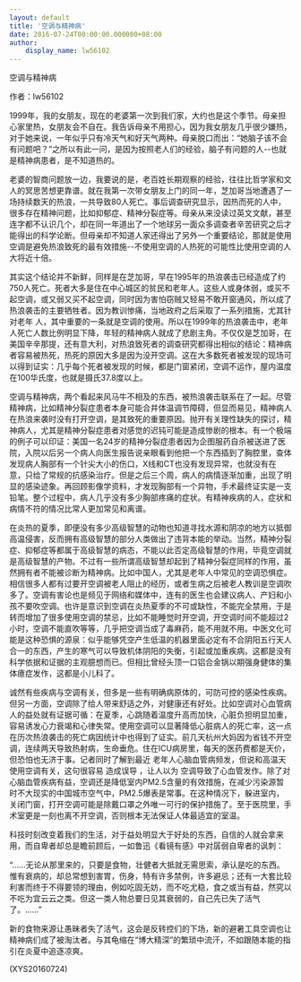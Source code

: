 ```yaml
---
layout: default
title: '空调与精神病'
date: 2016-07-24T00:00:00.000000+08:00
author:
    display_name: lw56102
---
```


空调与精神病

作者：lw56102

1999年，我的女朋友，现在的老婆第一次到我们家，大约也是这个季节。母亲担心家里热，女朋友会不自在。我告诉母亲不用担心，因为我女朋友几乎很少嫌热，对于她来说，一年似乎只有冷天气和好天气两种。母亲脱口而出：“她脑子该不会有问题吧？”之所以有此一问，是因为按照老人们的经验，脑子有问题的人--也就是精神病患者，是不知道热的。

老婆的智商问题放一边，我要说的是，老百姓长期观察的经验，往往比哲学家和文人的冥思苦想更靠谱。就在我第一次带女朋友上门的同一年，芝加哥当地遭遇了一场持续数天的热浪，一共导致80人死亡。事后调查研究显示，因热而死的人中，很多存在精神问题，比如抑郁症、精神分裂症等。母亲从来没读过英文文献，甚至连字都不认识几个，却在同一年道出了一个地球另一面众多调查者辛苦研究之后才能得出的科学论断。但母亲却不知道人家还得出了另外一个重要结论，那就是使用空调是避免热浪致死的最有效措施--不使用空调的人热死的可能性比使用空调的人大将近十倍。

其实这个结论并不新鲜，同样是在芝加哥，早在1995年的热浪袭击已经造成了约750人死亡。死者大多是住在中心城区的贫民和老年人。这些人或身体弱，或买不起空调，或又弱又买不起空调，同时因为害怕窃贼又轻易不敢开窗通风，所以成了热浪袭击的主要牺牲者。因为教训惨痛，当地政府之后采取了一系列措施，尤其针对老年 人，其中重要的一条就是空调的使用。所以在1999年的热浪袭击中，老年人死亡人数比例明显下降，年轻的精神病人就成了悲剧主角。不仅仅是芝加哥，在美国辛辛那提，还有意大利，对热浪致死者的调查研究都得出相似的结论：精神病者容易被热死，热死的原因大多是因为没开空调。这在大多数死者被发现的现场可以得到证实：几乎每个死者被发现的时候，都是门窗紧闭，空调不运作，屋内温度在100华氏度，也就是摄氏37.8度以上。

空调与精神病，两个看起来风马牛不相及的东西，被热浪袭击联系在了一起。尽管精神病，比如精神分裂症患者本身可能合并体温调节障碍，但显而易见，精神病人在热浪来袭时没有打开空调，是其致死的重要原因。抛开有关理性缺失的探讨，精神病人，尤其是精神分裂症患者对感觉的迟钝可能是造成惨剧的根本。有一个极端的例子可以印证：美国一名24岁的精神分裂症患者因为企图服药自杀被送进了医院，入院以后另一个病人向医生报告说亲眼看到他把一个东西插到了胸腔里，查体发现病人胸部有一个针尖大小的伤口，X线和CT也没有发现异常，也就没有在意，只给了常规的抗感染治疗。但是之后三个周，病人的病情逐渐加重，出现了明显的感染迹象。再回顾影像学资料，才发现胸部有一个异物，手术最终证实是一支铅笔。整个过程中，病人几乎没有多少胸部疼痛的症状。有精神疾病的人，症状和病情不符的情况比常人更加常见和离谱。

在炎热的夏季，即便没有多少高级智慧的动物也知道寻找水源和阴凉的地方以抵御高温侵害，反而拥有高级智慧的部分人类做出了违背本能的举动。当然，精神分裂症、抑郁症等都属于高级智慧的病态，不能以此否定高级智慧的作用，毕竟空调就是高级智慧的产物。不过有一些所谓高级智慧却起到了精神分裂症同样的作用，虽然拥有者不能被诊断为精神病。比如中国人，尤其是老年人中常见的空调恐惧症。相信很多人都有过要开空调被老人阻止的经历，或者生病之后被老人教训是空调吹多了。空调有害论也是频见于网络和媒体中，连有的医生也会建议病人、产妇和小孩不要吹空调。也许是意识到空调在炎热夏季的不可或缺性，不能完全禁用，于是转而增加了很多使用空调的禁忌，比如不能睡觉时开空调，开空调时间不能超过2小时，空调不能直吹等等，几乎把空调当成了毒麻药，能不用就不用。中医文化可能是这种恐惧的源泉：似乎能够凭空产生低温的机器里面必定有不合阴阳五行天人合一的东西，产生的寒气可以导致机体阴阳的失衡，引起或加重疾病。这都是没有科学依据和证据的主观臆想而已。但相比曾经头顶一口铝合金锅以期强身健体的集体癔症发作，这都是小儿科了。

诚然有些疾病与空调有关，但多是一些有明确病原体的，可防可控的感染性疾病。但另一方面，空调除了给人带来舒适之外，对健康还有好处。比如空调对心血管病人的益处就有证据可循：在夏季，心跳随着温度升高而加快，心脏负担明显加重，容易诱发心力衰竭和心律失常。使用空调可以显著降低心脏病人的死亡率，这一点在历次热浪袭击的死亡病因统计中也得到了证实。前几天杭州大妈因为省钱不开空调，连续两天导致热射病，生命垂危。住在ICU病房里，每天的医药费都是天价，但恐怕也无济于事。记者同时了解到最近 老年人心脑血管病频发，但说和高温天使用空调有关，这句很容易 造成误导 ，让人以为 空调导致了心血管发作。除了对心脑血管疾病有益，空调还是降低室内PM2.5含量的有效措施，在减少污染源暂时不大现实的中国城市空气中，PM2.5爆表是常事。在这种情况下，躲进室内，关闭门窗，打开空调可能是除戴口罩之外唯一可行的保护措施了。至于医院里，手术室更是一刻也离不开空调，否则根本无法保证人体最适宜的室温。

科技时刻改变着我们的生活，对于益处明显大于好处的东西，自信的人就会拿来用，而自卑者却总是瞻前顾后，一如鲁迅《看镜有感》中对孱弱自卑者的讽刺：

“……无论从那里来的，只要是食物，壮健者大抵就无需思索，承认是吃的东西。惟有衰病的，却总常想到害胃，伤身，特有许多禁例，许多避忌；还有一大套比较利害而终于不得要领的理由，例如吃固无妨，而不吃尤稳，食之或当有益，然究以不吃为宜云云之类。但这一类人物总要日见其衰弱的，自己先已失了活气了。……”

新的食物来源让愚昧者失了活气，这会是反转控们的下场，新的避暑工具空调也让精神病们成了被淘汰者。与其龟缩在“博大精深”的繁琐中流汗，不如跟随本能的指引在炎夏中追逐凉爽。

(XYS20160724)

